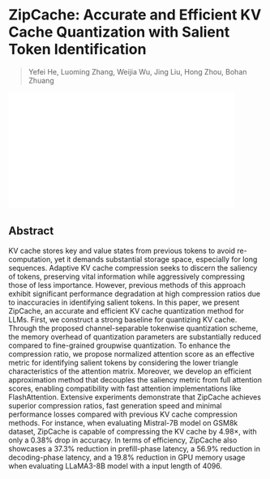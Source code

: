 # ZipCache: Accurate and Efficient KV Cache Quantization with Salient Token Identification

> Yefei He, Luoming Zhang, Weijia Wu, Jing Liu, Hong Zhou, Bohan Zhuang

![111](../../blank.jpg)

## Abstract

KV cache stores key and value states from previous tokens to avoid
re-computation, yet it demands substantial storage space, especially for long
sequences. Adaptive KV cache compression seeks to discern the saliency of
tokens, preserving vital information while aggressively compressing those of
less importance. However, previous methods of this approach exhibit significant
performance degradation at high compression ratios due to inaccuracies in
identifying salient tokens. In this paper, we present ZipCache, an accurate and
efficient KV cache quantization method for LLMs. First, we construct a strong
baseline for quantizing KV cache. Through the proposed channel-separable
tokenwise quantization scheme, the memory overhead of quantization parameters
are substantially reduced compared to fine-grained groupwise quantization. To
enhance the compression ratio, we propose normalized attention score as an
effective metric for identifying salient tokens by considering the lower
triangle characteristics of the attention matrix. Moreover, we develop an
efficient approximation method that decouples the saliency metric from full
attention scores, enabling compatibility with fast attention implementations
like FlashAttention. Extensive experiments demonstrate that ZipCache achieves
superior compression ratios, fast generation speed and minimal performance
losses compared with previous KV cache compression methods. For instance, when
evaluating Mistral-7B model on GSM8k dataset, ZipCache is capable of
compressing the KV cache by $4.98\times$, with only a $0.38\%$ drop in
accuracy. In terms of efficiency, ZipCache also showcases a $37.3\%$ reduction
in prefill-phase latency, a $56.9\%$ reduction in decoding-phase latency, and a
$19.8\%$ reduction in GPU memory usage when evaluating LLaMA3-8B model with a
input length of $4096$.
